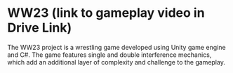 # WW23 (link to gameplay video in Drive Link)
The WW23 project is a wrestling game developed using Unity game engine and C#. 
The game features single and double interference mechanics,
which add an additional layer of complexity and challenge to the gameplay.
